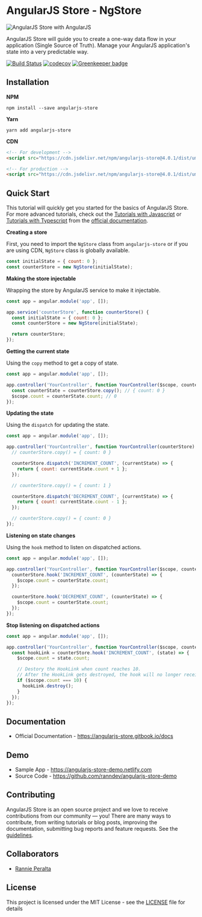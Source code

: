 # AngularJS Store - NgStore

![AngularJS Store with AngularJS](./images/favicon-with-angularjs.png)

AngularJS Store will guide you to create a one-way data flow in your application (Single Source of Truth). Manage your AngularJS application's state into a very predictable way.

[![Build Status](https://travis-ci.com/ranndev/angularjs-store.svg?branch=master)](https://travis-ci.com/ranndev/angularjs-store)
[![codecov](https://codecov.io/gh/ranndev/angularjs-store/branch/develop/graph/badge.svg)](https://codecov.io/gh/ranndev/angularjs-store)
[![Greenkeeper badge](https://badges.greenkeeper.io/ranndev/angularjs-store.svg)](https://greenkeeper.io/)

## Installation

**NPM**

```
npm install --save angularjs-store
```

**Yarn**

```
yarn add angularjs-store
```

**CDN**

```html
<!-- For development -->
<script src="https://cdn.jsdelivr.net/npm/angularjs-store@4.0.1/dist/umd/angularjs-store.js"></script>

<!-- For production -->
<script src="https://cdn.jsdelivr.net/npm/angularjs-store@4.0.1/dist/umd/angularjs-store.min.js"></script>
```

## Quick Start

This tutorial will quickly get you started for the basics of AngularJS Store.
For more advanced tutorials, check out the [Tutorials with Javascript](https://angularjs-store.gitbook.io/docs/tutorials-with-javascript) or [Tutorials with Typescript](https://angularjs-store.gitbook.io/docs/tutorials-with-typescript) from the [official documentation](https://angularjs-store.gitbook.io/docs).

**Creating a store**

First, you need to import the `NgStore` class from `angularjs-store` or if you are using CDN, `NgStore` class is globally available.

```javascript
const initialState = { count: 0 };
const counterStore = new NgStore(initialState);
```

**Making the store injectable**

Wrapping the store by AngularJS service to make it injectable.

```javascript
const app = angular.module('app', []);

app.service('counterStore', function counterStore() {
  const initialState = { count: 0 };
  const counterStore = new NgStore(initialState);

  return counterStore;
});
```

**Getting the current state**

Using the `copy` method to get a copy of state.

```javascript
const app = angular.module('app', []);

app.controller('YourController', function YourController($scope, counterStore) {
  const counterState = counterStore.copy(); // { count: 0 }
  $scope.count = counterState.count; // 0
});
```

**Updating the state**

Using the `dispatch` for updating the state.

```javascript
const app = angular.module('app', []);

app.controller('YourController', function YourController(counterStore) {
  // counterStore.copy() = { count: 0 }

  counterStore.dispatch('INCREMENT_COUNT', (currentState) => {
    return { count: currentState.count + 1 };
  });

  // counterStore.copy() = { count: 1 }

  counterStore.dispatch('DECREMENT_COUNT', (currentState) => {
    return { count: currentState.count - 1 };
  });

  // counterStore.copy() = { count: 0 }
});
```

**Listening on state changes**

Using the `hook` method to listen on dispatched actions.

```javascript
const app = angular.module('app', []);

app.controller('YourController', function YourController($scope, counterStore) {
  counterStore.hook('INCREMENT_COUNT', (counterState) => {
    $scope.count = counterState.count;
  });

  counterStore.hook('DECREMENT_COUNT', (counterState) => {
    $scope.count = counterState.count;
  });
});
```

**Stop listening on dispatched actions**

```javascript
const app = angular.module('app', []);

app.controller('YourController', function YourController($scope, counterStore) {
  const hookLink = counterStore.hook('INCREMENT_COUNT', (state) => {
    $scope.count = state.count;

    // Destory the HookLink when count reaches 10.
    // After the HookLink gets destroyed, the hook will no longer receive any dispatched actions.
    if ($scope.count === 10) {
      hookLink.destroy();
    }
  });
});
```

## Documentation

- Official Documentation - https://angularjs-store.gitbook.io/docs

## Demo

- Sample App - https://angularjs-store-demo.netlify.com
- Source Code - https://github.com/ranndev/angularjs-store-demo

## Contributing

AngularJS Store is an open source project and we love to receive contributions from our community — you! There are many ways to contribute, from writing tutorials or blog posts, improving the documentation, submitting bug reports and feature requests. See the [guidelines](CONTRIBUTING).

## Collaborators

- [Rannie Peralta](https://github.com/ranndev)

## License

This project is licensed under the MIT License - see the [LICENSE](LICENSE) file for details
